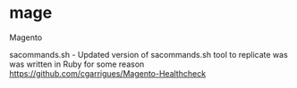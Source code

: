 # mage
Magento


sacommands.sh - Updated version of sacommands.sh tool to replicate was was written in Ruby for some reason https://github.com/cgarrigues/Magento-Healthcheck
